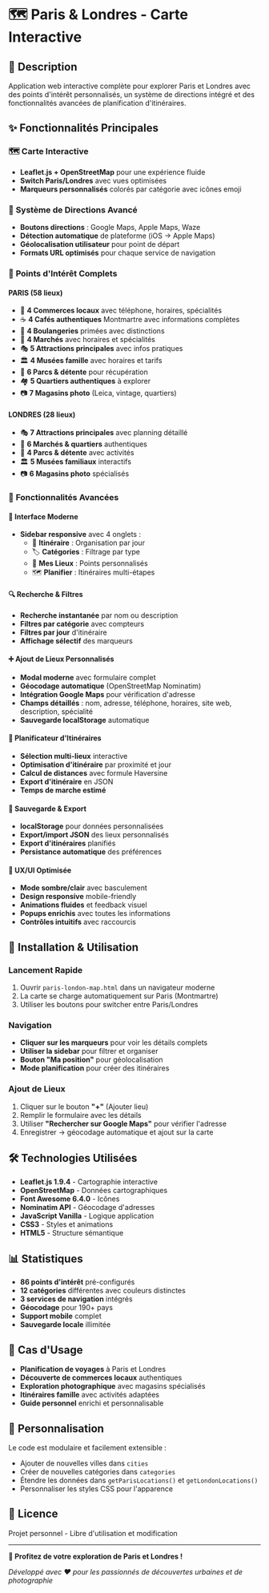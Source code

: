 # 🗺️ Paris & Londres - Carte Interactive

## 📖 Description

Application web interactive complète pour explorer Paris et Londres avec des points d'intérêt personnalisés, un système de directions intégré et des fonctionnalités avancées de planification d'itinéraires.

## ✨ Fonctionnalités Principales

### 🗺️ **Carte Interactive**
- **Leaflet.js + OpenStreetMap** pour une expérience fluide
- **Switch Paris/Londres** avec vues optimisées
- **Marqueurs personnalisés** colorés par catégorie avec icônes emoji

### 📍 **Système de Directions Avancé**
- **Boutons directions** : Google Maps, Apple Maps, Waze
- **Détection automatique** de plateforme (iOS → Apple Maps)
- **Géolocalisation utilisateur** pour point de départ
- **Formats URL optimisés** pour chaque service de navigation

### 🏪 **Points d'Intérêt Complets**

#### **PARIS (58 lieux)**
- 🏪 **4 Commerces locaux** avec téléphone, horaires, spécialités
- ☕ **4 Cafés authentiques** Montmartre avec informations complètes
- 🥖 **4 Boulangeries** primées avec distinctions
- 🛒 **4 Marchés** avec horaires et spécialités
- 🎭 **5 Attractions principales** avec infos pratiques
- 🏛️ **4 Musées famille** avec horaires et tarifs
- 🌳 **6 Parcs & détente** pour récupération
- 🏘️ **5 Quartiers authentiques** à explorer
- 📷 **7 Magasins photo** (Leica, vintage, quartiers)

#### **LONDRES (28 lieux)**
- 🎭 **7 Attractions principales** avec planning détaillé
- 🛒 **6 Marchés & quartiers** authentiques
- 🌳 **4 Parcs & détente** avec activités
- 🏛️ **5 Musées familiaux** interactifs
- 📷 **6 Magasins photo** spécialisés

### 🎯 **Fonctionnalités Avancées**

#### **📱 Interface Moderne**
- **Sidebar responsive** avec 4 onglets :
  - 📅 **Itinéraire** : Organisation par jour
  - 🏷️ **Catégories** : Filtrage par type
  - 📍 **Mes Lieux** : Points personnalisés
  - 🗺️ **Planifier** : Itinéraires multi-étapes

#### **🔍 Recherche & Filtres**
- **Recherche instantanée** par nom ou description
- **Filtres par catégorie** avec compteurs
- **Filtres par jour** d'itinéraire
- **Affichage sélectif** des marqueurs

#### **➕ Ajout de Lieux Personnalisés**
- **Modal moderne** avec formulaire complet
- **Géocodage automatique** (OpenStreetMap Nominatim)
- **Intégration Google Maps** pour vérification d'adresse
- **Champs détaillés** : nom, adresse, téléphone, horaires, site web, description, spécialité
- **Sauvegarde localStorage** automatique

#### **🚀 Planificateur d'Itinéraires**
- **Sélection multi-lieux** interactive
- **Optimisation d'itinéraire** par proximité et jour
- **Calcul de distances** avec formule Haversine
- **Export d'itinéraire** en JSON
- **Temps de marche estimé**

#### **💾 Sauvegarde & Export**
- **localStorage** pour données personnalisées
- **Export/import JSON** des lieux personnalisés
- **Export d'itinéraires** planifiés
- **Persistance automatique** des préférences

#### **🎨 UX/UI Optimisée**
- **Mode sombre/clair** avec basculement
- **Design responsive** mobile-friendly
- **Animations fluides** et feedback visuel
- **Popups enrichis** avec toutes les informations
- **Contrôles intuitifs** avec raccourcis

## 🚀 Installation & Utilisation

### **Lancement Rapide**
1. Ouvrir `paris-london-map.html` dans un navigateur moderne
2. La carte se charge automatiquement sur Paris (Montmartre)
3. Utiliser les boutons pour switcher entre Paris/Londres

### **Navigation**
- **Cliquer sur les marqueurs** pour voir les détails complets
- **Utiliser la sidebar** pour filtrer et organiser
- **Bouton "Ma position"** pour géolocalisation
- **Mode planification** pour créer des itinéraires

### **Ajout de Lieux**
1. Cliquer sur le bouton **"+"** (Ajouter lieu)
2. Remplir le formulaire avec les détails
3. Utiliser **"Rechercher sur Google Maps"** pour vérifier l'adresse
4. Enregistrer → géocodage automatique et ajout sur la carte

## 🛠️ Technologies Utilisées

- **Leaflet.js 1.9.4** - Cartographie interactive
- **OpenStreetMap** - Données cartographiques
- **Font Awesome 6.4.0** - Icônes
- **Nominatim API** - Géocodage d'adresses
- **JavaScript Vanilla** - Logique application
- **CSS3** - Styles et animations
- **HTML5** - Structure sémantique

## 📊 Statistiques

- **86 points d'intérêt** pré-configurés
- **12 catégories** différentes avec couleurs distinctes
- **3 services de navigation** intégrés
- **Géocodage** pour 190+ pays
- **Support mobile** complet
- **Sauvegarde locale** illimitée

## 🎯 Cas d'Usage

- **Planification de voyages** à Paris et Londres
- **Découverte de commerces locaux** authentiques
- **Exploration photographique** avec magasins spécialisés
- **Itinéraires famille** avec activités adaptées
- **Guide personnel** enrichi et personnalisable

## 🔧 Personnalisation

Le code est modulaire et facilement extensible :
- Ajouter de nouvelles villes dans `cities` 
- Créer de nouvelles catégories dans `categories`
- Étendre les données dans `getParisLocations()` et `getLondonLocations()`
- Personnaliser les styles CSS pour l'apparence

## 📝 Licence

Projet personnel - Libre d'utilisation et modification

---

**🎉 Profitez de votre exploration de Paris et Londres !** 

*Développé avec ❤️ pour les passionnés de découvertes urbaines et de photographie*